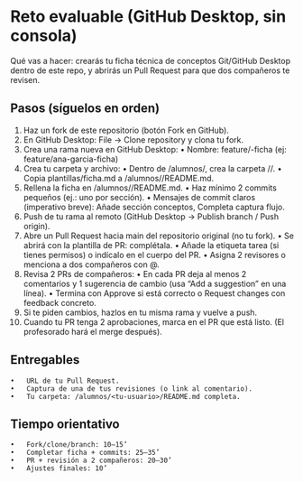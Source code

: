 # Reto evaluable (GitHub Desktop, sin consola)

Qué vas a hacer: crearás tu ficha técnica de conceptos Git/GitHub Desktop dentro de este repo, y abrirás un Pull Request para que dos compañeros te revisen.

## Pasos (síguelos en orden)

1.	Haz un fork de este repositorio (botón Fork en GitHub).
2.	En GitHub Desktop: File → Clone repository y clona tu fork.
3.	Crea una rama nueva en GitHub Desktop:
    •	Nombre: feature/<tu-usuario>-ficha (ej: feature/ana-garcia-ficha)
4.	Crea tu carpeta y archivo:
	•	Dentro de /alumnos/, crea la carpeta /<tu-usuario>/.
	•	Copia plantillas/ficha.md a /alumnos/<tu-usuario>/README.md.
5.	Rellena la ficha en /alumnos/<tu-usuario>/README.md.
	•	Haz mínimo 2 commits pequeños (ej.: uno por sección).
	•	Mensajes de commit claros (imperativo breve): Añade sección conceptos, Completa captura flujo.
6.	Push de tu rama al remoto (GitHub Desktop → Publish branch / Push origin).
7.	Abre un Pull Request hacia main del repositorio original (no tu fork).
	•	Se abrirá con la plantilla de PR: complétala.
	•	Añade la etiqueta tarea (si tienes permisos) o indícalo en el cuerpo del PR.
	•	Asigna 2 revisores o menciona a dos compañeros con @.
8.	Revisa 2 PRs de compañeros:
	•	En cada PR deja al menos 2 comentarios y 1 sugerencia de cambio (usa “Add a suggestion” en una línea).
	•	Termina con Approve si está correcto o Request changes con feedback concreto.
9.	Si te piden cambios, hazlos en tu misma rama y vuelve a push.
10.	Cuando tu PR tenga 2 aprobaciones, marca en el PR que está listo. (El profesorado hará el merge después).

## Entregables
	•	URL de tu Pull Request.
	•	Captura de una de tus revisiones (o link al comentario).
	•	Tu carpeta: /alumnos/<tu-usuario>/README.md completa.

## Tiempo orientativo
	•	Fork/clone/branch: 10–15’
	•	Completar ficha + commits: 25–35’
	•	PR + revisión a 2 compañeros: 20–30’
	•	Ajustes finales: 10’